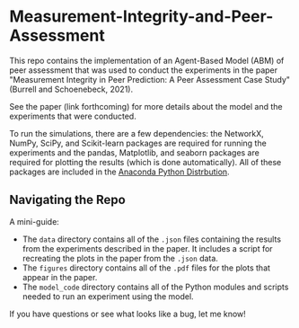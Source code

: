 # Measurement-Integrity-and-Peer-Assessment

This repo contains the implementation of an Agent-Based Model (ABM) of peer assessment that was used to conduct the experiments in the paper "Measurement Integrity in Peer Prediction: A Peer Assessment Case Study" (Burrell and Schoenebeck, 2021). 

See the paper (link forthcoming) for more details about the model and the experiments that were conducted.

To run the simulations, there are a few dependencies: the NetworkX, NumPy, SciPy, and Scikit-learn packages are required for running the experiments and the pandas, Matplotlib, and seaborn packages are required for plotting the results (which is done automatically). All of these packages are included in the [Anaconda Python Distrbution](https://www.anaconda.com/products/individual).

## Navigating the Repo 

A mini-guide:
- The `data` directory contains all of the `.json` files containing the results from the experiments described in the paper. It includes a script for recreating the plots in the paper from the `.json` data. 
- The `figures` directory contains all of the `.pdf` files for the plots that appear in the paper.
- The `model_code` directory contains all of the Python modules and scripts needed to run an experiment using the model.

If you have questions or see what looks like a bug, let me know!
